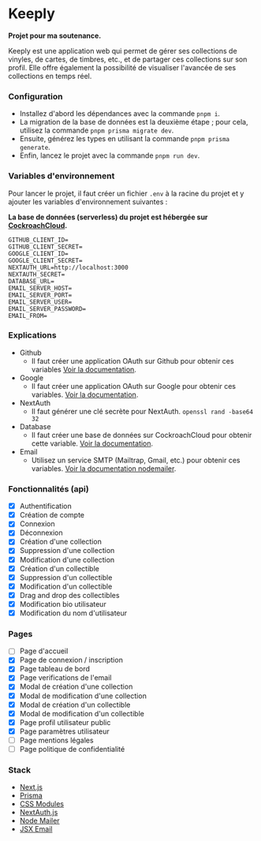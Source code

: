# Keeply

**Projet pour ma soutenance.**

Keeply est une application web qui permet de gérer ses collections de vinyles, de cartes, de timbres, etc., et de partager ces collections sur son profil. Elle offre également la possibilité de visualiser l'avancée de ses collections en temps réel.

### Configuration

- Installez d'abord les dépendances avec la commande `pnpm i`.
- La migration de la base de données est la deuxième étape ; pour cela, utilisez la commande `pnpm prisma migrate dev`.
- Ensuite, générez les types en utilisant la commande `pnpm prisma generate`.
- Enfin, lancez le projet avec la commande `pnpm run dev`.

### Variables d'environnement

Pour lancer le projet, il faut créer un fichier `.env` à la racine du projet et y ajouter les variables d'environnement suivantes :

**La base de données (serverless) du projet est hébergée sur [CockroachCloud](https://www.cockroachlabs.com/).**

```plaintext
GITHUB_CLIENT_ID=
GITHUB_CLIENT_SECRET=
GOOGLE_CLIENT_ID=
GOOGLE_CLIENT_SECRET=
NEXTAUTH_URL=http://localhost:3000
NEXTAUTH_SECRET=
DATABASE_URL=
EMAIL_SERVER_HOST=
EMAIL_SERVER_PORT=
EMAIL_SERVER_USER=
EMAIL_SERVER_PASSWORD=
EMAIL_FROM=
```

### Explications

- Github
  - Il faut créer une application OAuth sur Github pour obtenir ces variables [Voir la documentation](https://docs.github.com/en/developers/apps/building-oauth-apps/creating-an-oauth-app).
- Google
  - Il faut créer une application OAuth sur Google pour obtenir ces variables. [Voir la documentation](https://developers.google.com/identity/protocols/oauth2).
- NextAuth
  - Il faut générer une clé secrète pour NextAuth. `openssl rand -base64 32`
- Database
  - Il faut créer une base de données sur CockroachCloud pour obtenir cette variable. [Voir la documentation](https://www.cockroachlabs.com/docs/).
- Email
  - Utilisez un service SMTP (Mailtrap, Gmail, etc.) pour obtenir ces variables. [Voir la documentation nodemailer](https://nodemailer.com/about/).

### Fonctionnalités (api)

- [x] Authentification
- [x] Création de compte
- [x] Connexion
- [x] Déconnexion
- [x] Création d'une collection
- [x] Suppression d'une collection
- [x] Modification d'une collection
- [x] Création d'un collectible
- [x] Suppression d'un collectible
- [x] Modification d'un collectible
- [x] Drag and drop des collectibles
- [x] Modification bio utilisateur
- [x] Modification du nom d'utilisateur

### Pages

- [ ] Page d'accueil
- [x] Page de connexion / inscription
- [x] Page tableau de bord
- [x] Page verifications de l'email
- [x] Modal de création d'une collection
- [x] Modal de modification d'une collection
- [x] Modal de création d'un collectible
- [x] Modal de modification d'un collectible
- [x] Page profil utilisateur public
- [x] Page paramètres utilisateur
- [ ] Page mentions légales
- [ ] Page politique de confidentialité

### Stack

- [Next.js](https://nextjs.org/)
- [Prisma](https://www.prisma.io/)
- [CSS Modules](https://nextjs.org/docs/app/building-your-application/styling/css-modules)
- [NextAuth.js](https://next-auth.js.org/)
- [Node Mailer](https://nodemailer.com/about/)
- [JSX Email](https://jsx.email/)
